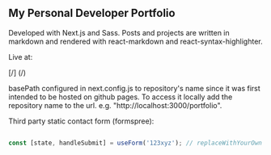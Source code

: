 ## My Personal Developer Portfolio

Developed with Next.js and Sass. Posts and projects are written in markdown and rendered with react-markdown and react-syntax-highlighter.

Live at: 

[/]
(/)

[]()

basePath configured in next.config.js to repository's name since it was first intended to be hosted on github pages. To access it locally add the repository name to the url. e.g. "http://localhost:3000/portfolio".

Third party static contact form (formspree):
```js

const [state, handleSubmit] = useForm('123xyz'); // replaceWithYourOwn

```
